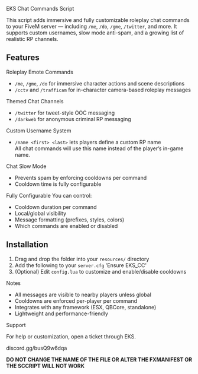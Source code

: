 EKS Chat Commands Script

This script adds immersive and fully customizable roleplay chat commands to your FiveM server — including `/me`, `/do`, `/gme`, `/twitter`, and more. It supports custom usernames, slow mode anti-spam, and a growing list of realistic RP channels.


## Features

Roleplay Emote Commands
- `/me`, `/gme`, `/do` for immersive character actions and scene descriptions  
- `/cctv` and `/trafficam` for in-character camera-based roleplay messages

Themed Chat Channels
- `/twitter` for tweet-style OOC messaging  
- `/darkweb` for anonymous criminal RP messaging

Custom Username System
- `/name <first> <last>` lets players define a custom RP name  
All chat commands will use this name instead of the player’s in-game name.

 Chat Slow Mode
- Prevents spam by enforcing cooldowns per command  
- Cooldown time is fully configurable

Fully Configurable
You can control:
- Cooldown duration per command  
- Local/global visibility  
- Message formatting (prefixes, styles, colors)  
- Which commands are enabled or disabled



## Installation

1. Drag and drop the folder into your `resources/` directory  
2. Add the following to your `server.cfg` 'Ensure EKS_CC'
3. (Optional) Edit `config.lua` to customize and enable/disable cooldowns


Notes

- All messages are visible to nearby players unless global  
- Cooldowns are enforced per-player per command  
- Integrates with any framework (ESX, QBCore, standalone)  
- Lightweight and performance-friendly


Support

For help or customization, open a ticket through EKS.

discord.gg/busQ9w6dqa


**DO NOT CHANGE THE NAME OF THE FILE OR ALTER THE FXMANIFEST OR THE SCCRIPT WILL NOT WORK**


